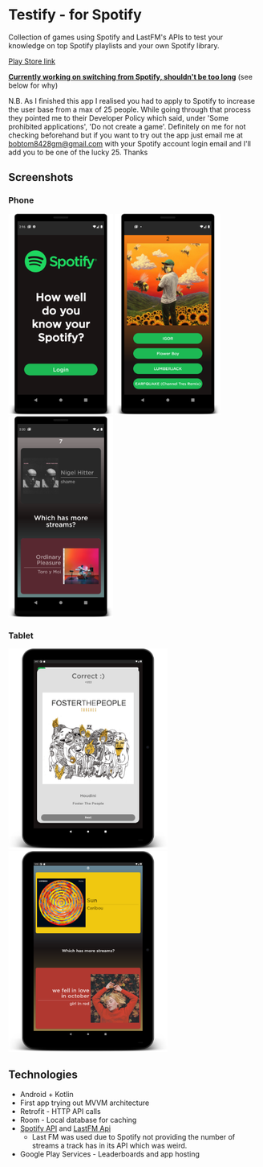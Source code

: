 # Testify - for Spotify
Collection of games using Spotify and LastFM's APIs to test your knowledge on top Spotify playlists and your own Spotify library.

[Play Store link](https://play.google.com/store/apps/details?id=com.tom.spotifygamev3)

[**Currently working on switching from Spotify, shouldn't be too long**](https://github.com/MySupersuit/Testify-Deezer) (see below for why)

N.B. As I finished this app I realised you had to apply to Spotify to increase the user base from a max of 25 people. While going through that process they pointed me to their Developer Policy which said, under 'Some prohibited applications', 'Do not create a game'. Definitely on me for not checking beforehand but if you want to try out the app just email me at bobtom8428gm@gmail.com with your Spotify account login email and I'll add you to be one of the lucky 25. Thanks

## Screenshots
### Phone

<p float = "left">
  <img src="screenshots/phone/login.png" height = 400>
  <img src="screenshots/phone/album_cover.png" height = 400>
  <img src="screenshots/phone/higher_lower.png" height = 400>
</p>

### Tablet

<p float = " left">
  <img src="screenshots/tablet/beat_intro10inch.png" height = 400>
  <img src="screenshots/tablet/higher_lower10inch.png" height = 400>
</p>

## Technologies
* Android + Kotlin
* First app trying out MVVM architecture
* Retrofit - HTTP API calls
* Room - Local database for caching
* [Spotify API](https://developer.spotify.com/discover/) and [LastFM Api](https://www.last.fm/api)
  * Last FM was used due to Spotify not providing the number of streams a track has in its API which was weird.
* Google Play Services - Leaderboards and app hosting
